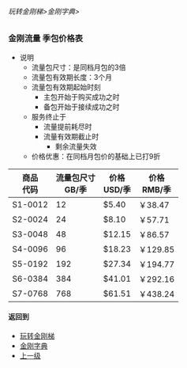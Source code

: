 ###### 玩转金刚梯>金刚字典>
### 金刚流量 季包价格表

- 说明
  - 流量包尺寸：是同档月包的3倍
  - 流量包有效期长度：3个月
  - 流量包有效期起始时刻
    - 主包开始于购买成功之时
    - 备包开始于接续成功之时
  - 服务终止于
    - 流量提前耗尽时
    - 流量有效期截止时
      - 剩余流量失效
  - 价格优惠：在同档月包价的基础上已打9折

|商品<Br>代码|流量包尺寸<Br>GB/季|价格<Br>USD/季|价格<Br>RMB/季|
|-------| ------|-------|----------| 
|S1-0012|     12|  $5.40|   ￥38.47|
|S2-0024|     24|  $8.10|   ￥57.71| 
|S3-0048|     48| $12.15|   ￥86.57| 
|S4-0096|     96| $18.23|  ￥129.85| 
|S5-0192|    192| $27.34|  ￥194.77|
|S6-0384|    384| $41.01|  ￥292.16| 
|S7-0768|    768| $61.51|  ￥438.24| 


#### 返回到
- [玩转金刚梯](https://github.com/a2zitpro/web/blob/master/LadderFree/A.md)
- [金刚字典](https://github.com/a2zitpro/web/blob/master/LadderFree/kkDictionary/KKDictionary.md)
- [上一级](https://github.com/a2zitpro/web/blob/master/LadderFree/kkDictionary/KKDatatrafficPriceOfLadderKKID_V2.md)
